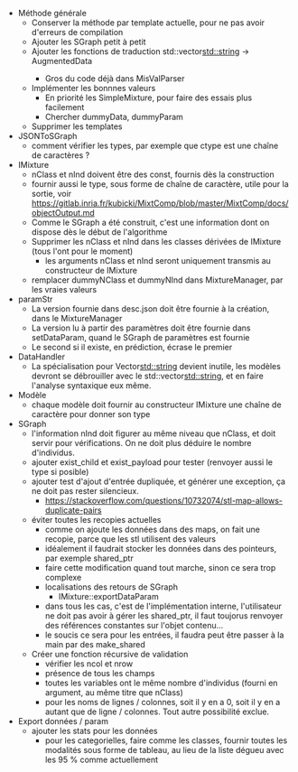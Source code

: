 - Méthode générale
    - Conserver la méthode par template actuelle, pour ne pas avoir d'erreurs de compilation
    - Ajouter les SGraph petit à petit
    - Ajouter les fonctions de traduction std::vector<std::string> -> AugmentedData<Type>
        - Gros du code déjà dans MisValParser
    - Implémenter les bonnnes valeurs
        - En priorité les SimpleMixture, pour faire des essais plus facilement
        - Chercher dummyData, dummyParam
    - Supprimer les templates
- JSONToSGraph
    - comment vérifier les types, par exemple que ctype est une chaîne de caractères ?
- IMixture
    - nClass et nInd doivent être des const, fournis dès la construction
    - fournir aussi le type, sous forme de chaîne de caractère, utile pour la sortie, voir https://gitlab.inria.fr/kubicki/MixtComp/blob/master/MixtComp/docs/objectOutput.md
    - Comme le SGraph a été construit, c'est une information dont on dispose dès le début de l'algorithme
    - Supprimer les nClass et nInd dans les classes dérivées de IMixture (tous l'ont pour le moment)
        - les arguments nClass et nInd seront uniquement transmis au constructeur de IMixture
    - remplacer dummyNClass et dummyNInd dans MixtureManager, par les vraies valeurs
- paramStr
    - La version fournie dans desc.json doit être fournie à la création, dans le MixtureManager
    - La version lu à partir des paramètres doit être fournie dans setDataParam, quand le SGraph de paramètres est fournie
    - Le second si il existe, en prédiction, écrase le premier
- DataHandler
    - La spécialisation pour Vector<std::string> devient inutile, les modèles devront se débrouiller avec le std::vector<std::string>, et en faire l'analyse syntaxique eux même.
- Modèle
    - chaque modèle doit fournir au constructeur IMixture une chaîne de caractère pour donner son type
- SGraph
    - l'information nInd doit figurer au même niveau que nClass, et doit servir pour vérifications. On ne doit plus déduire le nombre d'individus.
    - ajouter exist_child et exist_payload pour tester (renvoyer aussi le type si posible)
    - ajouter test d'ajout d'entrée dupliquée, et générer une exception, ça ne doit pas rester silencieux.
        - https://stackoverflow.com/questions/10732074/stl-map-allows-duplicate-pairs
    - éviter toutes les recopies actuelles
        - comme on ajoute les données dans des maps, on fait une recopie, parce que les stl utilisent des valeurs
        - idéalement il faudrait stocker les données dans des pointeurs, par exemple shared_ptr
        - faire cette modification quand tout marche, sinon ce sera trop complexe
        - localisations des retours de SGraph
            - IMixture::exportDataParam
        - dans tous les cas, c'est de l'implémentation interne, l'utilisateur ne doit pas avoir à gérer les shared_ptr, il faut toujorus renvoyer des références constantes sur l'objet contenu...
        - le soucis ce sera pour les entrées, il faudra peut être passer à la main par des make_shared
    - Créer une fonction récursive de validation
        - vérifier les ncol et nrow
        - présence de tous les champs
        - toutes les variables ont le même nombre d'individus (fourni en argument, au même titre que nClass)
        - pour les noms de lignes / colonnes, soit il y en a 0, soit il y en a autant que de ligne / colonnes. Tout autre possibilité exclue.
- Export données / param
    - ajouter les stats pour les données
        - pour les categorielles, faire comme les classes, fournir toutes les modalités sous forme de tableau, au lieu de la liste dégueu avec les 95 % comme actuellement
